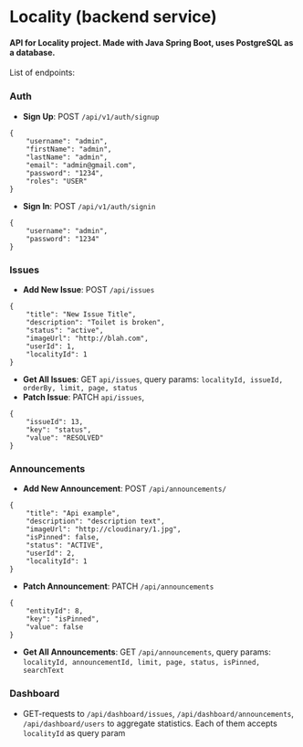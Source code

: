 # Locality (backend service)

#### API for Locality project. Made with Java Spring Boot, uses PostgreSQL as a database.

List of endpoints:

### Auth
- **Sign Up**: POST `/api/v1/auth/signup`
```
{
    "username": "admin",
    "firstName": "admin",
    "lastName": "admin",
    "email": "admin@gmail.com",
    "password": "1234",
    "roles": "USER"
}
```
- **Sign In**: POST `/api/v1/auth/signin`
```
{
    "username": "admin",
    "password": "1234"
}
```

### Issues
- **Add New Issue**: POST `/api/issues`
```
{
    "title": "New Issue Title",
    "description": "Toilet is broken",
    "status": "active",
    "imageUrl": "http://blah.com",
    "userId": 1,
    "localityId": 1
}
```

- **Get All Issues**: GET `api/issues`, query params: `localityId, issueId, orderBy, limit, page, status`
- **Patch Issue**: PATCH `api/issues`,
```
{
    "issueId": 13,
    "key": "status",
    "value": "RESOLVED"
}
```

### Announcements
- **Add New Announcement**: POST `/api/announcements/`
```
{
    "title": "Api example",
    "description": "description text",
    "imageUrl": "http://cloudinary/1.jpg",
    "isPinned": false,
    "status": "ACTIVE",
    "userId": 2,
    "localityId": 1
}
```
- **Patch Announcement**: PATCH `/api/announcements`
```
{
    "entityId": 8,
    "key": "isPinned",
    "value": false
}
```
- **Get All Announcements**: GET `/api/announcements`, query params: `localityId, announcementId, limit, page, status, isPinned, searchText`

### Dashboard
- GET-requests to `/api/dashboard/issues`, `/api/dashboard/announcements`, `/api/dashboard/users` to aggregate statistics. Each of them accepts `localityId` as query param
